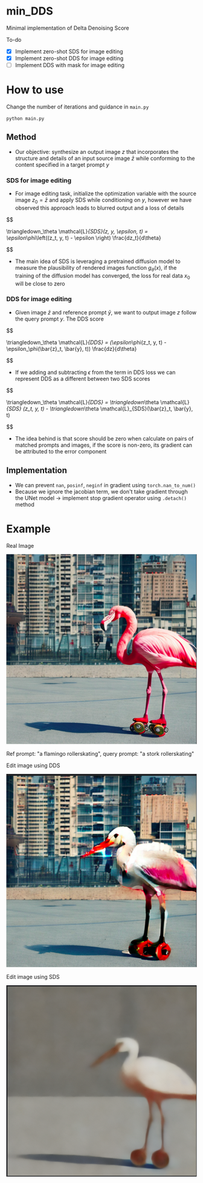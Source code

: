 # min_DDS
Minimal implementation of Delta Denoising Score 

To-do
- [x] Implement zero-shot SDS for image editing
- [x] Implement zero-shot DDS for image editing
- [ ] Implement DDS with mask for image editing

# How to use 
Change the number of iterations and guidance in `main.py`

```
python main.py
```
## Method

- Our objective: synthesize an output image $z$ that incorporates the structure and details of an input source image $\bar{z}$ while conforming to the content specified in a target prompt $y$
### SDS for image editing

- For image editing task,  initialize the optimization variable with the source image $z_0=\bar{z}$ and apply SDS while conditioning on $y$, however we have observed this approach leads to blurred output and a loss of details

$$

\triangledown_\theta \mathcal{L}_{SDS}(z, y, \epsilon, t) = \epsilon_\phi\left((z_t, y, t) - \epsilon \right) \frac{dz_t}{d\theta}

$$


- The main idea of SDS is leveraging a pretrained diffusion model to measure the plausibility of rendered images function $g_\theta(x)$, if the training of the diffusion model has converged, the loss for real data $x_0$ will be close to zero

### DDS for image editing

- Given image $\bar{z}$ and reference prompt $\bar{y}$, we want to output image $z$ follow the query prompt $y$. The DDS score 

$$

\triangledown_\theta \mathcal{L}_{DDS} = (\epsilon_\phi(z_t, y, t) - \epsilon_\phi(\bar{z}_t, \bar{y}, t)) \frac{dz}{d\theta}

$$

- If we adding and subtracting $\epsilon$ from the term in DDS loss we can represent DDS as a different between two SDS scores

$$

\triangledown_\theta \mathcal{L}_{DDS} = \triangledown_\theta \mathcal{L}_{SDS} (z_t, y, t) - \triangledown_\theta \mathcal{L}_{SDS}(\bar{z}_t, \bar{y}, t)

$$

- The idea behind is that score should be zero when calculate on pairs of matched prompts and images, if the score is non-zero, its gradient can be attributed to the error component

## Implementation 

- We can prevent `nan`, `posinf`, `neginf` in gradient using `torch.nan_to_num()` 
- Because we ignore the jacobian term, we don't take gradient through the UNet model -> implement stop gradient operator using `.detach()` method

# Example

Real Image

![](./content/flamingo_1.png)

Ref prompt: "a flamingo rollerskating", query prompt: "a stork rollerskating"

Edit image using DDS

![](./content/optimized_image.png)


Edit image using SDS

![](./content/optimizer_sds_image.png)
